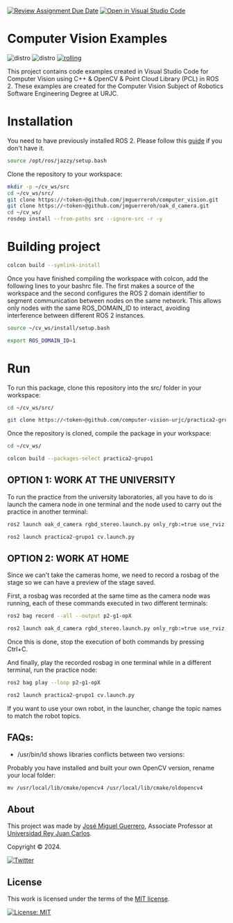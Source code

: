 [![Review Assignment Due Date](https://classroom.github.com/assets/deadline-readme-button-22041afd0340ce965d47ae6ef1cefeee28c7c493a6346c4f15d667ab976d596c.svg)](https://classroom.github.com/a/ZX2VzbPH)
[![Open in Visual Studio Code](https://classroom.github.com/assets/open-in-vscode-2e0aaae1b6195c2367325f4f02e2d04e9abb55f0b24a779b69b11b9e10269abc.svg)](https://classroom.github.com/online_ide?assignment_repo_id=18456492&assignment_repo_type=AssignmentRepo)

# Computer Vision Examples

![distro](https://img.shields.io/badge/Ubuntu%2024-Nobley%20Numbat-green)
![distro](https://img.shields.io/badge/ROS2-Rolling-blue)
[![rolling](https://github.com/computer-vision-urjc/practica2-grupo1/actions/workflows/rolling.yaml/badge.svg?branch=rolling)](https://github.com/computer-vision-urjc/practica2-grupo1/actions/workflows/rolling.yaml)

This project contains code examples created in Visual Studio Code for Computer Vision using C++ & OpenCV & Point Cloud Library (PCL) in ROS 2. These examples are created for the Computer Vision Subject of Robotics Software Engineering Degree at URJC.

# Installation 

You need to have previously installed ROS 2. Please follow this [guide](https://docs.ros.org/en/jazzy/Installation.html) if you don't have it.

```bash
source /opt/ros/jazzy/setup.bash
```

Clone the repository to your workspace:

```bash
mkdir -p ~/cv_ws/src
cd ~/cv_ws/src/
git clone https://<token>@github.com/jmguerreroh/computer_vision.git
git clone https://<token>@github.com/jmguerreroh/oak_d_camera.git
cd ~/cv_ws/
rosdep install --from-paths src --ignore-src -r -y
```

# Building project

```bash
colcon build --symlink-install
```

Once you have finished compiling the workspace with colcon, add the following lines to your bashrc file. The first makes a source of the workspace and the second configures the ROS 2 domain identifier to segment communication between nodes on the same network. This allows only nodes with the same ROS_DOMAIN_ID to interact, avoiding interference between different ROS 2 instances.

```bash
source ~/cv_ws/install/setup.bash
```

```bash
export ROS_DOMAIN_ID=1
```

# Run

To run this package, clone this repository into the src/ folder in your workspace:

```bash
cd ~/cv_ws/src/
```

```bash
git clone https://<token>@github.com/computer-vision-urjc/practica2-grupo1.git
```

Once the repository is cloned, compile the package in your workspace:

```bash
cd ~/cv_ws/
```

```bash
colcon build --packages-select practica2-grupo1
```

## **OPTION 1: WORK AT THE UNIVERSITY**

To run the practice from the university laboratories, all you have to do is launch the camera node in one terminal and the node used to carry out the practice in another terminal:

```bash
ros2 launch oak_d_camera rgbd_stereo.launch.py only_rgb:=true use_rviz:=false
```

```bash
ros2 launch practica2-grupo1 cv.launch.py
```

## **OPTION 2: WORK AT HOME**

Since we can't take the cameras home, we need to record a rosbag of the stage so we can have a preview of the stage saved.

First, a rosbag was recorded at the same time as the camera node was running, each of these commands executed in two different terminals:

```bash
ros2 bag record --all --output p2-g1-opX
```

```bash
ros2 launch oak_d_camera rgbd_stereo.launch.py ​​only_rgb:=true use_rviz:=false
```

Once this is done, stop the execution of both commands by pressing Ctrl+C.

And finally, play the recorded rosbag in one terminal while in a different terminal, run the practice node:

```bash
ros2 bag play --loop p2-g1-opX
```

```bash
ros2 launch practica2-grupo1 cv.launch.py
```

If you want to use your own robot, in the launcher, change the topic names to match the robot topics.

## FAQs:

* /usr/bin/ld shows libraries conflicts between two versions:

Probably you have installed and built your own OpenCV version, rename your local folder:

```bash
mv /usr/local/lib/cmake/opencv4 /usr/local/lib/cmake/oldopencv4
```

## About

This project was made by [José Miguel Guerrero], Associate Professor at [Universidad Rey Juan Carlos].

Copyright &copy; 2024.

[![Twitter](https://img.shields.io/badge/follow-@jm__guerrero-green.svg)](https://twitter.com/jm__guerrero)

## License

This work is licensed under the terms of the [MIT license](https://opensource.org/license/mit).

[![License: MIT](https://img.shields.io/badge/License-MIT-yellow.svg)](https://opensource.org/licenses/MIT)

[Universidad Rey Juan Carlos]: https://www.urjc.es/
[José Miguel Guerrero]: https://sites.google.com/view/jmguerrero
